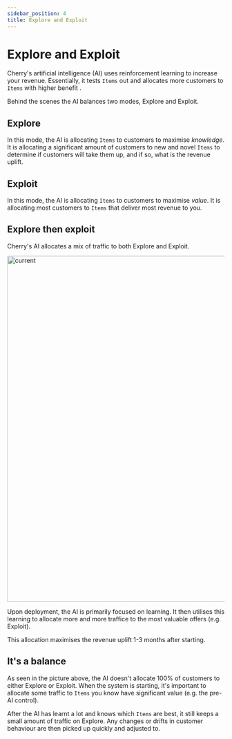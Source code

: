 ```yaml
---
sidebar_position: 4
title: Explore and Exploit
---
```


# Explore and Exploit

Cherry's artificial intelligence (AI) uses reinforcement learning to increase your revenue. 
Essentially, it tests `Items` out and allocates more customers to `Items` with higher benefit . 

Behind the scenes the AI balances two modes, Explore and Exploit.

## Explore 

In this mode, the AI is allocating `Items` to customers to maximise _knowledge_. 
It is allocating a significant amount of customers to new and novel `Items` to determine 
if customers will take them up, and if so, what is the revenue uplift.

## Exploit

In this mode, the AI is allocating `Items` to customers to maximise _value_. 
It is allocating most customers to `Items` that deliver most revenue to you.

## Explore then exploit

Cherry's AI allocates a mix of traffic to both Explore and Exploit. 

<img src="/img/explainers/explore_exploit.png" alt="current" width="800"/>

Upon deployment, the AI is primarily focused on learning.
It then utilises this learning to allocate more and more traffice to the most valuable offers (e.g. Exploit).

This allocation maximises the revenue uplift 1-3 months after starting.

## It's a balance

As seen in the picture above, the AI doesn't allocate 100% of customers to either Explore or Exploit. 
When the system is starting, it's important to allocate some traffic to `Items`  you know have significant value (e.g. the pre-AI control).

After the AI has learnt a lot and knows which `Items`  are best, it still keeps a small amount of traffic on Explore.
Any changes or drifts in customer behaviour are then picked up quickly and adjusted to.